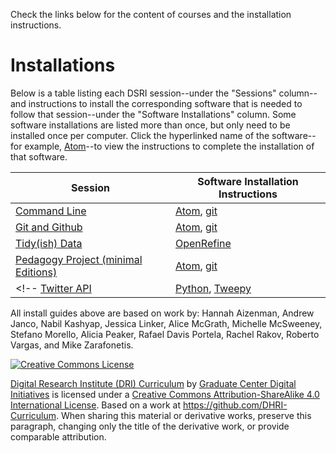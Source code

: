 Check the links below for the content of courses and the installation instructions.

# Installations

Below is a table listing each DSRI session--under the "Sessions" column--and instructions to install the corresponding software that is needed to follow that session--under the "Software Installations" column. Some software installations are listed more than once, but only need to be installed once per computer. Click the hyperlinked name of the software--for example, [Atom](sections/atom.md)--to view the instructions to complete the installation of that software.  

Session | Software Installation Instructions
--------| ---------
[Command Line](https://github.com/tri-cods/command-line) | [Atom](sections/atom.md), [git](sections/git.md) | 
[Git and Github](https://github.com/tri-cods/github) | [Atom](sections/atom.md), [git](sections/git.md) |
[Tidy(ish) Data](https://github.com/tri-cods/tidy-data) | [OpenRefine](sections/open_refine.md) |
[Pedagogy Project (minimal Editions)](https://github.com/tri-cods/Ed-Minimal-Editions) | [Atom](sections/atom.md), [git](sections/git.md) |
<!-- [Twitter API](https://github.com/DHRI-Curriculum/twitter-api) | [Python](sections/python.md), [Tweepy](sections/tweepy.md) |-->

<!-- 
### Software Installations

[Firefox](https://www.mozilla.org/en-US/firefox/)  
[git](sections/git.md)  
[QGIS](sections/qgis.md)  
[Visual Studio Code](sections/vscode.md)  

### Python Packages

[Natural Language Tool Kit (NLTK)](sections/nltk.md)  
[Pandas](sections/pandas.md)  
[Scikit-Learn](sections/sklearn.md)  
[Tweepy](sections/tweepy.md)  

-----

Session Leader: Hannah Aizenman -->
 
All install guides above are based on work by: Hannah Aizenman, Andrew Janco, Nabil Kashyap, Jessica Linker, Alice McGrath, Michelle McSweeney, Stefano Morello, Alicia Peaker, Rafael Davis Portela, Rachel Rakov, Roberto Vargas, and Mike Zarafonetis.

[![Creative Commons License](https://i.creativecommons.org/l/by-sa/4.0/88x31.png)](http://creativecommons.org/licenses/by-sa/4.0/)

[Digital Research Institute (DRI) Curriculum](http://purl.org/dc/terms/) by [Graduate Center Digital Initiatives](https://gcdi.commons.gc.cuny.edu/) is licensed under a [Creative Commons Attribution-ShareAlike 4.0 International License](http://creativecommons.org/licenses/by-sa/4.0/). Based on a work at <https://github.com/DHRI-Curriculum>. When sharing this material or derivative works, preserve this paragraph, changing only the title of the derivative work, or provide comparable attribution.

